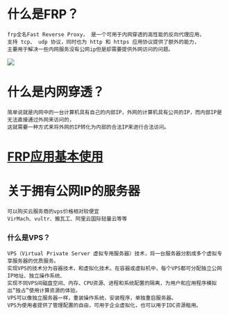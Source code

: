 # 什么是FRP？

	frp全名Fast Reverse Proxy， 是一个可用于内网穿透的高性能的反向代理应用，
	支持 tcp、 udp 协议，同时也为 http 和 https 应用协议提供了额外的能力，
	主要用于解决一些内网服务没有公网ip但是却需要提供外网访问的问题。
	
![](https://github.com/xx13295/MD-Note/blob/master/frp/img/frpjg.png)
	
# 什么是内网穿透？

	简单说就是内网中的一台计算机具有自己的内部IP，外网的计算机具有公共的IP，而内部IP是无法直接通过外网来访问的，
	这就需要一种方式来将外网的IP转化为内部的合法IP来进行合法访问。


# [FRP应用基本使用](https://github.com/xx13295/MD-Note/blob/master/frp/FRP%E5%BA%94%E7%94%A8%E5%9F%BA%E6%9C%AC%E4%BD%BF%E7%94%A8.md/)


# 关于拥有公网IP的服务器
	
	可以购买云服务商的vps价格相对较便宜 
	VirMach、vultr、搬瓦工、阿里云国际轻量云等等
	
### 什么是VPS？
	
	VPS（Virtual Private Server 虚拟专用服务器）技术，将一台服务器分割成多个虚拟专享服务器的优质服务。
	实现VPS的技术分为容器技术，和虚拟化技术。在容器或虚拟机中，每个VPS都可分配独立公网IP地址、独立操作系统、
	实现不同VPS间磁盘空间、内存、CPU资源、进程和系统配置的隔离，为用户和应用程序模拟出“独占”使用计算资源的体验。
	VPS可以像独立服务器一样，重装操作系统，安装程序，单独重启服务器。
	VPS为使用者提供了管理配置的自由，可用于企业虚拟化，也可以用于IDC资源租用。
	